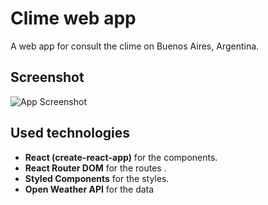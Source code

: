 
# Clime web app

A web app for consult the clime on Buenos Aires, Argentina.



## Screenshot

![App Screenshot](https://nachoramirez.github.io/clime/og.png)


## Used technologies

- **React (create-react-app)**  for the components.
- **React Router DOM** for the routes .
- **Styled Components** for the styles.
- **Open Weather API** for the data





